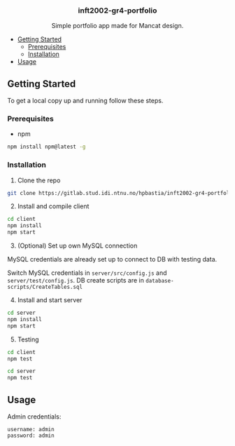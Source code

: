 <p align="center">
  <h3 align="center">inft2002-gr4-portfolio</h3>

  <p align="center">
    Simple portfolio app made for Mancat design.
  </p>
</p>

- [Getting Started](#getting-started)
  - [Prerequisites](#prerequisites)
  - [Installation](#installation)
- [Usage](#usage)

<!-- GETTING STARTED -->

## Getting Started

To get a local copy up and running follow these steps.

### Prerequisites

- npm

```sh
npm install npm@latest -g
```

### Installation

1. Clone the repo

```sh
git clone https://gitlab.stud.idi.ntnu.no/hpbastia/inft2002-gr4-portfolio.git
```

2. Install and compile client

```sh
cd client
npm install
npm start
```

3. (Optional) Set up own MySQL connection

MySQL credentials are already set up to connect to DB with testing data.

Switch MySQL credentials in `server/src/config.js` and `server/test/config.js`. DB create scripts
are in `database-scripts/CreateTables.sql`

4. Install and start server

```sh
cd server
npm install
npm start
```

5. Testing

```sh
cd client
npm test

cd server
npm test
```

<!-- USAGE EXAMPLES -->

## Usage

Admin credentials:

```
username: admin
password: admin
```
